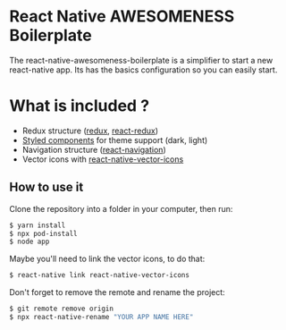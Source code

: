 # React Native AWESOMENESS Boilerplate
The react-native-awesomeness-boilerplate is a simplifier to start a new react-native app. Its has the basics configuration so you can easily start. 

# What is included ?
* Redux structure ([redux](https://redux.js.org/), [react-redux](https://react-redux.js.org/introduction/quick-start))
* [Styled components](https://styled-components.com/) for theme support (dark, light)
* Navigation structure ([react-navigation](https://reactnavigation.org/))
* Vector icons with [react-native-vector-icons](https://github.com/oblador/react-native-vector-icons)

## How to use it

Clone the repository into a folder in your computer, then run:
```sh
$ yarn install
$ npx pod-install
$ node app
```

Maybe you'll need to link the vector icons, to do that:
```sh
$ react-native link react-native-vector-icons
```

Don't forget to remove the remote and rename the project:
```sh
$ git remote remove origin
$ npx react-native-rename "YOUR APP NAME HERE"
```